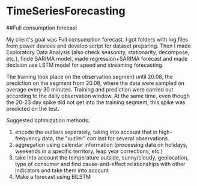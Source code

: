 # TimeSeriesForecasting 
##Full consumption forecast

My client's goal was Full consumption forecast.
I got folders with log files from power devices and develop script for dataset preparing. Then I made Exploratory Data Analysis (also check seasonity, stationarity, decompose, etc.), finde SARIMA model, made regression+SARIMA forecast and made decision use LSTM model for speed and streaming forecasting.

The training took place on the observation segment until 20.08, the prediction on the segment from 20.08, where the data were sampled on average every 30 minutes. Training and prediction were carried out according to the daily observation window. At the same time, even though the 20-23 day spike did not get into the training segment, this spike was predicted on the test.

Suggested optimization methods:
1. encode the outliers separately, taking into account that in high-frequency data, the "outlier” can last for several observations.
2. aggregation using calendar information (processing data on holidays, weekends in a specific territory, leap year corrections, etc.)
3. take into account the temperature outside, sunny/cloudy, geolocation, type of consumer and find cause-and-effect relationships with other indicators and take them into account
4. Make a forecast using BiLSTM
